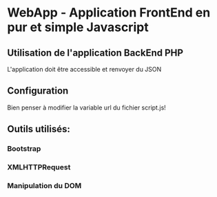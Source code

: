 # WebApp - Application FrontEnd en pur et simple Javascript

## Utilisation de l'application BackEnd PHP
L'application doit être accessible et renvoyer du JSON

## Configuration

Bien penser à modifier la variable url du fichier script.js!

## Outils utilisés:

### Bootstrap

### XMLHTTPRequest

### Manipulation du DOM

